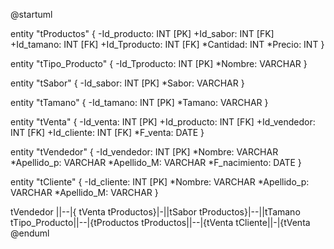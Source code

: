 @startuml

entity "tProductos" {
  -Id_producto: INT [PK]
  +Id_sabor: INT [FK]
  +Id_tamano: INT [FK]
  +Id_Tproducto: INT [FK]
  *Cantidad: INT
  *Precio: INT
}

entity "tTipo_Producto" {
  -Id_Tproducto: INT [PK]
  *Nombre: VARCHAR 
}

entity "tSabor" {
  -Id_sabor: INT [PK]
  *Sabor: VARCHAR
}


entity "tTamano" {
  -Id_tamano: INT [PK]
  *Tamano: VARCHAR
}

entity "tVenta" {
  -Id_venta: INT [PK]
  +Id_producto: INT [FK]
  +Id_vendedor: INT [FK]
  +Id_cliente: INT [FK]
  *F_venta: DATE
}


entity "tVendedor" {
  -Id_vendedor: INT [PK]
  *Nombre: VARCHAR
  *Apellido_p: VARCHAR
  *Apellido_M: VARCHAR
  *F_nacimiento: DATE
}

entity "tCliente" {
  -Id_cliente: INT [PK]
  *Nombre: VARCHAR
  *Apellido_p: VARCHAR
  *Apellido_M: VARCHAR
}

tVendedor ||--|{ tVenta 
tProductos}|-||tSabor
tProductos}|--||tTamano
tTipo_Producto||--|{tProductos
tProductos||--|{tVenta
tCliente||-|{tVenta
@enduml
